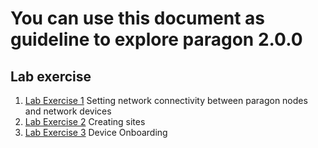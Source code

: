 # You can use this document as guideline to explore paragon 2.0.0

## Lab exercise

1. [Lab Exercise 1](LabExercise1.md) Setting network connectivity between paragon nodes and network devices
2. [Lab Exercise 2](LabExercise2.md) Creating sites
3. [Lab Exercise 3](LabExercise2.md) Device Onboarding